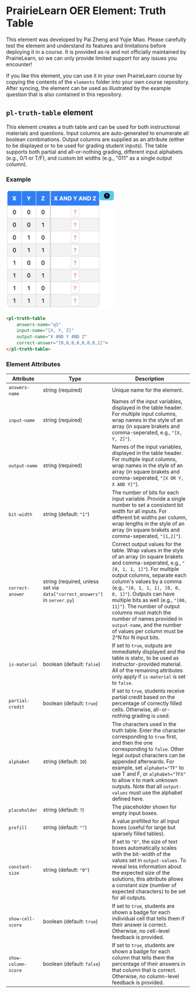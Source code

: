 # PrairieLearn OER Element: Truth Table

This element was developed by Pai Zheng and Yujie Miao. Please carefully test the element and understand its features and limitations before deploying it in a course. It is provided as-is and not officially maintained by PrairieLearn, so we can only provide limited support for any issues you encounter!

If you like this element, you can use it in your own PrairieLearn course by copying the contents of the `elements` folder into your own course repository. After syncing, the element can be used as illustrated by the example question that is also contained in this repository.


## `pl-truth-table` element

This element creates a truth table and can be used for both instructional materials and questions. Input columns are auto-generated to enumerate all boolean combinations. Output columns are supplied as an attribute (either to be displayed or to be used for grading student inputs). The table supports both partial and all-or-nothing grading, different input alphabets (e.g., 0/1 or T/F), and custom bit widths (e.g., "011" as a single output column).

### Example

<img src="example.png" width="300">

```html
<pl-truth-table
    answers-name="q1"
    input-name="[X, Y, Z]"
    output-name="X AND Y AND Z"
    correct-answer="[0,0,0,0,0,0,0,1]">
</pl-truth-table>
```

### Element Attributes

| Attribute | Type | Description |
|-----------|------|-------------|
| `answers-name` | string (required) | Unique name for the element. |
| `input-name` | string (required) | Names of the input variables, displayed in the table header. For multiple input columns, wrap names in the style of an array (in square brakets and comma-seperated, e.g., `"[X, Y, Z]"`). |
| `output-name` | string (required) | Names of the input variables, displayed in the table header. For multiple input columns, wrap names in the style of an array (in square brakets and comma-seperated, `"[X OR Y, X AND Y]"`). |
| `bit-width` | string (default: `"1"`) | The number of bits for each input variable. Provide a single number to set a consistent bit width for all inputs. For different bit widths per column, wrap lengths in the style of an array (in square brakets and comma-seperated, `"[1,2]"`). |
| `correct-answer` | string (required, unless set via `data["correct_answers"]` in `server.py`) | Correct output values for the table. Wrap values in the style of an array (in square brakets and comma-seperated, e.g., `"[0, 1, 1, 1]"`). For multiple output columns, separate each column's values by a comma (e.g., `"[0, 1, 1, 1], [0, 0, 0, 1]"`). Outputs can have multiple bits as well (e.g., `"[00, 11]"`). The number of output columns must match the number of names provided in `output-name`, and the number of values per column must be 2^N for N input bits. |
| `is-material` | boolean (default: `false`) | If set to `true`, outputs are immediately displayed and the table is static, to be used as instructor-provided material. All of the remaining attributes only apply if `is-material` is set to `false`. |
| `partial-credit` | boolean (default: `true`) | If set to `true`, students receive partial credit based on the percentage of correctly filled cells. Otherwise, all-or-nothing grading is used. |
| `alphabet` | string (default: `10`) | The characters used in the truth table. Enter the character corresponding to `true` first, and then the one corresponding to `false`. Other legal output characters can be appended afterwards. For example, set `alphabet="TF"` to use T and F, or `alphabet="TFX"` to allow `X` to mark unknown outputs. Note that all `output-values` must use the alphabet defined here. |
| `placeholder` | string (default: `?`) | The placeholder shown for empty input boxes. |
| `prefill` | string (default: `""`) | A value prefilled for all input boxes (useful for large but sparsely filled tables). |
| `constant-size` | string (default: `"0"`) | If set to `"0"`, the size of text boxes automatically scales with the bit-width of the values set in `output-values`. To reveal less information about the expected size of the solutions, this attribute allows a constant size (number of expected characters) to be set for all outputs. |
| `show-cell-score` | boolean (default: `true`) | If set to `true`, students are shown a badge for each individual cell that tells them if their answer is correct. Otherwise, no cell-level feedback is provided. |
| `show-column-score` | boolean (default: `false`) | If set to `true`, students are shown a badge for each column that tells them the percentage of their answers in that column that is correct. Otherwise, no column-level feedback is provided. |
